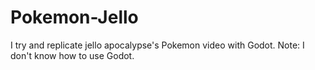 # Pokemon-Jello
I try and replicate jello apocalypse's Pokemon video with Godot. Note: I don't know how to use Godot. 
